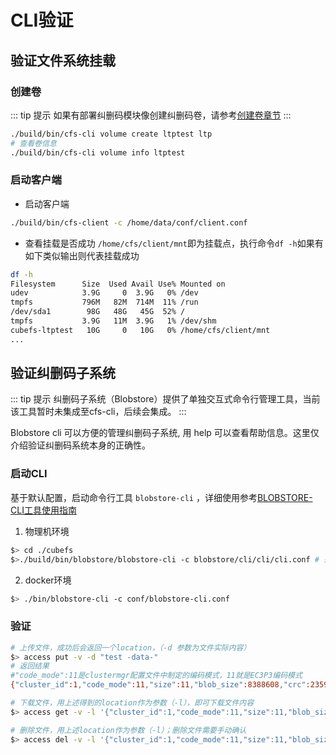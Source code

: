 # CLI验证

## 验证文件系统挂载

### 创建卷

::: tip 提示
如果有部署纠删码模块像创建纠删码卷，请参考[创建卷章节](../user-guide/volume.md)
:::

```bash
./build/bin/cfs-cli volume create ltptest ltp
# 查看卷信息
./build/bin/cfs-cli volume info ltptest
```
### 启动客户端

- 启动客户端
```bash
./build/bin/cfs-client -c /home/data/conf/client.conf
```

- 查看挂载是否成功
`/home/cfs/client/mnt`即为挂载点，执行命令`df -h`如果有如下类似输出则代表挂载成功
```bash
df -h
Filesystem      Size  Used Avail Use% Mounted on
udev            3.9G     0  3.9G   0% /dev
tmpfs           796M   82M  714M  11% /run
/dev/sda1        98G   48G   45G  52% /
tmpfs           3.9G   11M  3.9G   1% /dev/shm
cubefs-ltptest   10G     0   10G   0% /home/cfs/client/mnt
...
```

## 验证纠删码子系统

::: tip 提示
纠删码子系统（Blobstore）提供了单独交互式命令行管理工具，当前该工具暂时未集成至cfs-cli，后续会集成。
:::

Blobstore cli 可以方便的管理纠删码子系统, 用 help 可以查看帮助信息。这里仅介绍验证纠删码系统本身的正确性。

### 启动CLI

基于默认配置，启动命令行工具 `blobstore-cli` ，详细使用参考[BLOBSTORE-CLI工具使用指南](../maintenance/tool.md)
1. 物理机环境
``` bash
$> cd ./cubefs
$>./build/bin/blobstore/blobstore-cli -c blobstore/cli/cli/cli.conf # 采用默认配置启动cli 工具进入命令行
```
2. docker环境
``` bash
$> ./bin/blobstore-cli -c conf/blobstore-cli.conf
```

### 验证

``` bash
# 上传文件，成功后会返回一个location，（-d 参数为文件实际内容）
$> access put -v -d "test -data-"
# 返回结果
#"code_mode":11是clustermgr配置文件中制定的编码模式，11就是EC3P3编码模式
{"cluster_id":1,"code_mode":11,"size":11,"blob_size":8388608,"crc":2359314771,"blobs":[{"min_bid":1844899,"vid":158458,"count":1}]}

# 下载文件，用上述得到的location作为参数（-l），即可下载文件内容
$> access get -v -l '{"cluster_id":1,"code_mode":11,"size":11,"blob_size":8388608,"crc":2359314771,"blobs":[{"min_bid":1844899,"vid":158458,"count":1}]}'

# 删除文件，用上述location作为参数（-l）；删除文件需要手动确认
$> access del -v -l '{"cluster_id":1,"code_mode":11,"size":11,"blob_size":8388608,"crc":2359314771,"blobs":[{"min_bid":1844899,"vid":158458,"count":1}]}'
```
